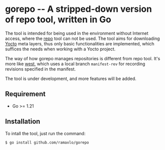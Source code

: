 # gorepo -- A stripped-down version of repo tool, written in Go

The tool is intended for being used in the environment without Internet access,
where the [repo][1] tool can not be used. The tool aims for downloading [Yocto][2]
meta layers, thus only basic functionalities are implemented, which suffices
the needs when working with a Yocto project.

The way of how gorepo manages repositories is different from repo tool. It's more
like [west][3], which uses a local branch `manifest-rev` for recording revisions
specified in the manifest.

The tool is under development, and more features will be added.

## Requirement
* Go >= 1.21

## Installation
To intall the tool, just run the command:

    $ go install github.com/ramaxlo/gorepo

[1]: https://android.googlesource.com/tools/repo
[2]: https://www.yoctoproject.org
[3]: https://docs.zephyrproject.org/latest/develop/west/index.html
